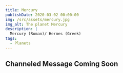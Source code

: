 ```yaml
---
title: Mercury
publishDate: 2020-03-02 00:00:00
img: /src/assets/mercury.jpg
img_alt: The planet Mercury
description: |
  Mercury (Roman)/ Hermes (Greek)
tags:
  - Planets
---
```

## Channeled Message Coming Soon